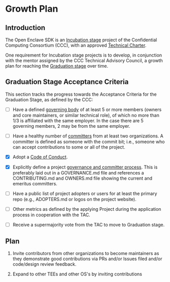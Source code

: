 # Growth Plan

## Introduction

The Open Enclave SDK is an
[Incubation stage](https://github.com/confidential-computing/governance/blob/master/project-progression-policy.md#incubation-stage)
project of the Confidential Computing Consortium (CCC), with an approved
[Technical Charter](/TECHNICAL_CHARTER.md).

One requirement for Incubation stage projects is to develop, in
conjunction with the mentor assigned by the CCC Technical Advisory
Council, a growth plan for reaching the
[Graduation stage](https://github.com/confidential-computing/governance/blob/master/project-progression-policy.md#graduation-stage)
over time.

## Graduation Stage Acceptance Criteria

This section tracks the progress towards the Acceptance Criteria for the
Graduation Stage, as defined by the CCC:

- [ ] Have a defined [governing body](README.md) of at least 5 or more members
(owners and core maintainers, or similar technical role), of which no
more than 1/3 is affiliated with the same employer. In the case there
are 5 governing members, 2 may be from the same employer.

- [ ] Have a healthy number of [committers](../Committers.md#list-of-committers) from at least two organizations.
A committer is defined as someone with the commit bit; i.e., someone who
can accept contributions to some or all of the project.

- [X] Adopt a [Code of Conduct](../../CODE_OF_CONDUCT.md).

- [X] Explicitly define a project [governance and committer process](../Governance.md). This
is preferably laid out in a GOVERNANCE.md file and references a
CONTRIBUTING.md and OWNERS.md file showing the current and emeritus
committers.

- [ ] Have a public list of project adopters or users for at least the
primary repo (e.g., ADOPTERS.md or logos on the project website).

- [ ] Other metrics as defined by the applying Project during the application
process in cooperation with the TAC.

- [ ] Receive a supermajority vote from the TAC to move to Graduation stage.

## Plan

1. Invite contributors from other organizations to become maintainers as
   they demonstrate good contributions via PRs and/or Issues filed and/or
   code/design review feedback.

2. Expand to other TEEs and other OS's by inviting contributions
